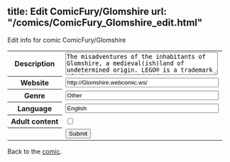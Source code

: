 title: Edit ComicFury/Glomshire
url: "/comics/ComicFury_Glomshire_edit.html"
---
Edit info for comic ComicFury/Glomshire

<form name="comic" action="http://gaepostmail.appspot.com/comic/" method="post">
<table class="comicinfo">
<tr>
<th>Description</th><td><textarea name="description" cols="40" rows="3">The misadventures of the inhabitants of Glomshire, a medieval(ish)land of undetermined origin. LEGO® is a trademark of the LEGO Group, which does not sponsor, authorize or endorse this comic (and we don't blame them!)</textarea></td>
</tr>
<tr>
<th>Website</th><td><input type="text" name="url" value="http://Glomshire.webcomic.ws/" size="40"/></td>
</tr>
<tr>
<th>Genre</th><td><input type="text" name="genre" value="Other" size="40"/></td>
</tr>
<tr>
<th>Language</th><td><input type="text" name="language" value="English" size="40"/></td>
</tr>
<tr>
<th>Adult content</th><td><input type="checkbox" name="adult" value="adult" /></td>
</tr>
<tr>
<th></th><td>
<input type="hidden" name="comic" value="ComicFury_Glomshire" />
<input type="submit" name="submit" value="Submit" />
</td>
</tr>
</table>
</form>

Back to the [comic](ComicFury_Glomshire.html).
